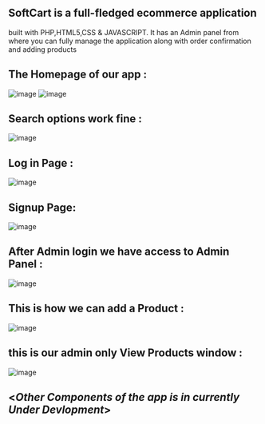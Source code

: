 ## SoftCart is a full-fledged ecommerce application 
built with
PHP,HTML5,CSS & JAVASCRIPT. It has an Admin panel from
where you can fully manage the application along with order
confirmation and adding products

## The Homepage of our app :

![image](https://user-images.githubusercontent.com/67215990/199089663-469ad3e1-cf95-4816-a666-a058b88e3922.png)
![image](https://user-images.githubusercontent.com/67215990/199089725-b722a4bd-986d-4726-8510-3b4d6f041cfc.png)

## Search options work fine :

![image](https://user-images.githubusercontent.com/67215990/199089918-3cf8bbfd-2aa7-4c36-90b2-f40b878419a1.png)

## Log in Page :

![image](https://user-images.githubusercontent.com/67215990/199090015-8a42ac09-1cb7-454c-9cdc-ec8b426e06ce.png)

## Signup Page:

![image](https://user-images.githubusercontent.com/67215990/199090081-abc6c531-783e-464b-aecd-fa02762342b5.png)

## After Admin login we have access to Admin Panel :

![image](https://user-images.githubusercontent.com/67215990/199090383-dac3e6af-708f-4aab-ac21-d3906cb506d3.png)
 
 ## This is how we can add a Product :
 
 ![image](https://user-images.githubusercontent.com/67215990/199090544-d3d92b02-6bbb-4573-ae4f-a8fa4a61d56d.png)

## this is our admin only View Products window :

![image](https://user-images.githubusercontent.com/67215990/199090661-ab6cb4fd-b646-4f0a-84d6-4df5754b057c.png)

## <___________________________Other Components of the app is in currently Under Devlopment___________________________>
